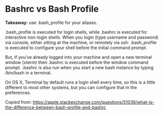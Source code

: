 # Bashrc vs Bash Profile

__Takeaway:__ use .bash_profile for your aliases.

.bash_profile is executed for login shells, while .bashrc is executed for interactive non-login shells. When you login (type username and password) via console, either sitting at the machine, or remotely via ssh: .bash_profile is executed to configure your shell before the initial command prompt.

But, if you’ve already logged into your machine and open a new terminal window (xterm) then .bashrc is executed before the window command prompt. .bashrc is also run when you start a new bash instance by typing /bin/bash in a terminal.

On OS X, Terminal by default runs a login shell every time, so this is a little different to most other systems, but you can configure that in the preferences.

Copied from: https://apple.stackexchange.com/questions/51036/what-is-the-difference-between-bash-profile-and-bashrc
